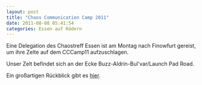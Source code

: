 ```yaml
---
layout: post
title: "Chaos Communication Camp 2011"
date: 2011-08-08 05:41:54
categories: Essen auf Rädern
---
```


Eine Delegation des Chaostreff Essen ist am Montag nach Finowfurt gereist, um ihre Zelte auf dem CCCamp11 aufzuschlagen.

Unser Zelt befindet sich an der Ecke Buzz-Aldrin-Bul'var/Launch Pad Road.

Ein großartigen Rückblick gibt es [hier](https://media.ccc.de/v/28c3-4932-de-camp_review_2011).
